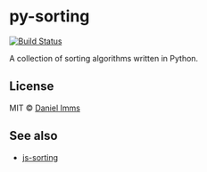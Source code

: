 # py-sorting

[![Build Status](http://img.shields.io/travis/GrowingWithTheWeb/py-sorting.svg?style=flat)](http://travis-ci.org/GrowingWithTheWeb/py-sorting)

A collection of sorting algorithms written in Python.



## License

MIT © [Daniel Imms](http://www.growingwiththeweb.com)



## See also

* [js-sorting](https://github.com/GrowingWithTheWeb/js-sorting)
